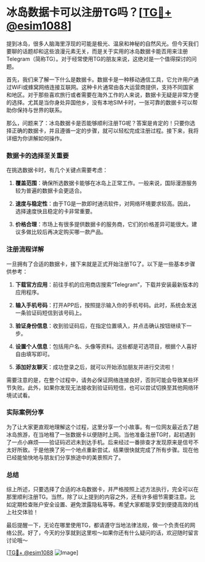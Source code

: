 # 冰岛数据卡可以注册TG吗？[[TG💪+ @esim1088](https://t.me/s/esim1088)]

提到冰岛，很多人脑海里浮现的可能是极光、温泉和神秘的自然风光。但今天我们要聊的话题却和这些浪漫元素无关，而是关于实用的冰岛数据卡能否用来注册Telegram（简称TG）。对于经常使用TG的朋友来说，这绝对是一个值得探讨的问题。

首先，我们来了解一下什么是数据卡。数据卡是一种移动通信工具，它允许用户通过WiFi或蜂窝网络连接互联网。这种卡片通常由各大运营商提供，支持不同国家和地区。对于那些喜欢旅行或者需要在海外工作的人来说，数据卡无疑是非常方便的选择。尤其是当你身处异国他乡，没有本地SIM卡时，一张可靠的数据卡可以帮助你保持与世界的联系。

那么，问题来了：冰岛数据卡是否能够顺利注册TG呢？答案是肯定的！只要你选择正确的数据卡，并且遵循一定的步骤，就可以轻松完成注册过程。接下来，我将详细为你讲解如何操作。

### 数据卡的选择至关重要

在挑选数据卡时，有几个关键点需要考虑：

1. **覆盖范围**：确保所选数据卡能够在冰岛上正常工作。一般来说，国际漫游服务较为普遍的数据卡会更适合。
   
2. **速度与稳定性**：由于TG是一款即时通讯软件，对网络环境要求较高。因此，选择速度快且稳定的卡非常重要。

3. **价格合理**：市场上有很多提供数据卡的服务商，它们的价格差异可能很大。建议多做比较后再决定购买哪一款产品。

### 注册流程详解

一旦拥有了合适的数据卡，接下来就是正式开始注册TG了。以下是一些基本步骤供参考：

1. **下载官方应用**：前往手机的应用商店搜索“Telegram”，下载并安装最新版本的应用程序。

2. **输入手机号码**：打开APP后，按照提示输入你的手机号码。此时，系统会发送一条验证码短信到该号码上。

3. **验证身份信息**：收到验证码后，在指定位置填入，并点击确认按钮继续下一步。

4. **设置个人信息**：包括用户名、头像等资料。这些都是可选项目，根据个人喜好自由填写即可。

5. **添加好友聊天**：成功登录之后，就可以开始添加朋友并进行交流啦！

需要注意的是，在整个过程中，请务必保证网络连接良好，否则可能会导致某些环节失败。此外，如果你发现无法接收到验证码短信，也可以尝试切换至其他网络环境试试看。

### 实际案例分享

为了让大家更直观地理解这个过程，这里分享一个小故事。有一位网友最近去了趟冰岛旅游，在当地租了一张数据卡以便随时上网。当他准备注册TG时，起初遇到了一点小麻烦——验证码迟迟未到达手机。后来经过一番排查才发现原来是信号不太好所致。于是他换了另一个地点重新尝试，结果很快就完成了所有步骤。现在他已经能愉快地与朋友们分享旅途中的美景照片了。

### 总结

综上所述，只要选择了合适的冰岛数据卡，并严格按照上述方法执行，完全可以在那里顺利注册TG。当然，除了以上提到的内容之外，还有许多细节需要注意。比如定期检查账户安全设置、避免泄露隐私等等。希望大家都能享受到便捷高效的线上社交体验！

最后提醒一下，无论在哪里使用TG，都请遵守当地法律法规，做一个负责任的网络公民。好了，今天的分享就到这里啦～如果你还有什么疑问的话，欢迎随时留言讨论哦～

[[TG💪+ @esim1088](https://t.me/s/esim1088) ![Image](https://i.postimg.cc/4NQfJmqS/Snipaste-2025-05-13-00-14-12.png)]